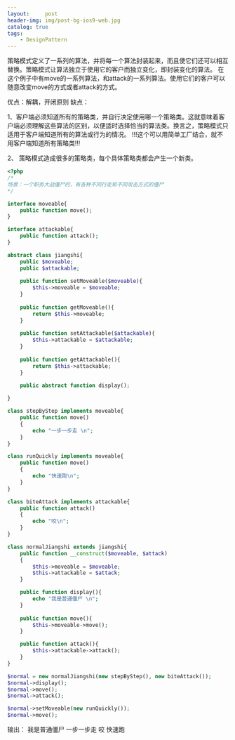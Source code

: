 ```yaml
---
layout:     post
header-img: img/post-bg-ios9-web.jpg
catalog: true
tags:
    - DesignPattern
---
```

策略模式定义了一系列的算法，并将每一个算法封装起来，而且使它们还可以相互替换。策略模式让算法独立于使用它的客户而独立变化，即封装变化的算法。
在这个例子中有move的一系列算法，和attack的一系列算法。使用它们的客户可以随意改变move的方式或者attack的方式。

优点：解耦，开闭原则
缺点：

1、客户端必须知道所有的策略类，并自行决定使用哪一个策略类。这就意味着客户端必须理解这些算法的区别，以便适时选择恰当的算法类。换言之，策略模式只适用于客户端知道所有的算法或行为的情况。
!!!这个可以用简单工厂结合，就不用客户端知道所有策略类!!!

2、 策略模式造成很多的策略类，每个具体策略类都会产生一个新类。

```php
<?php
/*
场景：一个职务大战僵尸的，有各种不同行走和不同攻击方式的僵尸
*/

interface moveable{
	public function move();
}

interface attackable{
	public function attack();
}

abstract class jiangshi{
	public $moveable;
	public $attackable;
	
	public function setMoveable($moveable){
		$this->moveable = $moveable;
	}
	
	public function getMoveable(){
		return $this->moveable;
	}
	
	public function setAttackable($attackable){
		$this->attackable = $attackable;
	}
	
	public function getAttackable(){
		return $this->attackable;
	}
	
	public abstract function display();

}

class stepByStep implements moveable{
	public function move()
    {
        echo "一步一步走 \n";
    }
}

class runQuickly implements moveable{
    public function move()
    {
        echo "快速跑\n";
    }
}

class biteAttack implements attackable{
	public function attack()
    {
        echo "咬\n";
    }
}

class normalJiangshi extends jiangshi{
    public function __construct($moveable, $attack)
    {
        $this->moveable = $moveable;
        $this->attackable = $attack;
    }

    public function display(){
		echo "我是普通僵尸 \n";
	}
	
	public function move(){
		$this->moveable->move();
	}

	public function attack(){
	    $this->attackable->attack();
    }
}

$normal = new normalJiangshi(new stepByStep(), new biteAttack());
$normal->display();
$normal->move();
$normal->attack();

$normal->setMoveable(new runQuickly());
$normal->move();
```
输出：
我是普通僵尸
一步一步走
咬
快速跑
